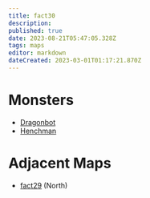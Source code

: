 ```yaml
---
title: fact30
description: 
published: true
date: 2023-08-21T05:47:05.328Z
tags: maps
editor: markdown
dateCreated: 2023-03-01T01:17:21.870Z
---
```


# Monsters
 * [Dragonbot](/monsters/dragonbot)
 * [Henchman](/monsters/henchman)

# Adjacent Maps
 * [fact29](/maps/fact29) (North)
